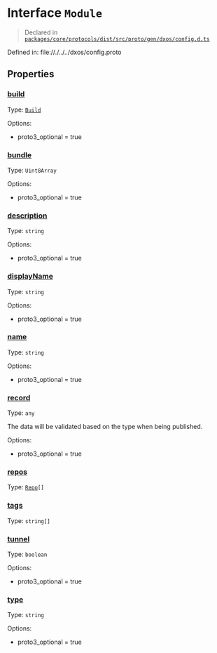 # Interface `Module`
> Declared in [`packages/core/protocols/dist/src/proto/gen/dxos/config.d.ts`]()

Defined in:
   file://./../../dxos/config.proto
## Properties
### [build]()
Type: <code>[Build](/api/@dxos/config/interfaces/Build)</code>

Options:
  - proto3_optional = true
### [bundle]()
Type: <code>Uint8Array</code>

Options:
  - proto3_optional = true
### [description]()
Type: <code>string</code>

Options:
  - proto3_optional = true
### [displayName]()
Type: <code>string</code>

Options:
  - proto3_optional = true
### [name]()
Type: <code>string</code>

Options:
  - proto3_optional = true
### [record]()
Type: <code>any</code>

The data will be validated based on the type when being published.

Options:
  - proto3_optional = true
### [repos]()
Type: <code>[Repo](/api/@dxos/config/interfaces/Repo)[]</code>
### [tags]()
Type: <code>string[]</code>
### [tunnel]()
Type: <code>boolean</code>

Options:
  - proto3_optional = true
### [type]()
Type: <code>string</code>

Options:
  - proto3_optional = true